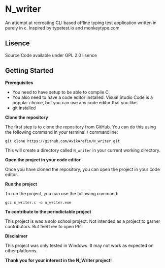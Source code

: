 # N_writer

An attempt at recreating CLI based offline typing test application written in purely in c. Inspired by typetest.io and monkeytype.com

## Lisence

Source Code available under GPL 2.0 lisence

## Getting Started

**Prerequisites**

* You need to have setup to be able to compile C.
* You also need to have a code editor installed. Visual Studio Code is a popular choice, but you can use any code editor that you like.
* git installed

**Clone the repository**

The first step is to clone the repository from GitHub. You can do this using the following command in your terminal / commandline:

```
git clone https://github.com/AvikArefin/N_writer.git
```

This will create a directory called `N_writer` in your current working directory.

**Open the project in your code editor**

Once you have cloned the repository, you can open the project in your code editor. 

**Run the project**

To run the project, you can use the following command:

```
gcc n_writer.c -o n_writer.exe
```

**To contribute to the periodictable project**

This project is was a solo school project. Not intended as a project to garner contributors. But feel free to open PR.

**Disclaimer**

This project was only tested in Windows. It may not work as expected on other platforms.

**Thank you for your interest in the N_Writer project!**
